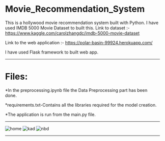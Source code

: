 # Movie_Recommendation_System

This is a hollywood movie recommendation system built with Python. I have used IMDB 5000 Movie Dataset to built this.
Link to dataset :- https://www.kaggle.com/carolzhangdc/imdb-5000-movie-dataset

Link to the web application :- https://polar-basin-99924.herokuapp.com/

I have used Flask framework to built web app.

<hr>

# Files:
*In the preprocessing.ipynb file the Data Preprocessing part has been done.

*requirements.txt-Contains all the libraries required for the model creation.

*The application is run from the main.py file.

<hr>

![home](https://user-images.githubusercontent.com/61036755/82662120-ee6f3580-9c4a-11ea-9d17-9730bf485f17.png)
![kad](https://user-images.githubusercontent.com/61036755/82662141-f7600700-9c4a-11ea-903d-d39b2d57c091.png)
![nbd](https://user-images.githubusercontent.com/61036755/82662166-00e96f00-9c4b-11ea-9f5e-1a5ac3486463.png)

<hr>
